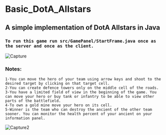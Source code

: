 # Basic_DotA_Allstars
## A simple implementation of DotA Allstars in Java

### `To run this game run src/GamePanel/StartFrame.java once as the server and once as the client.`
![Capture](https://user-images.githubusercontent.com/58995806/73228989-1501e180-412d-11ea-859d-22f40cb9ddc4.JPG)

### Notes:
    1-You can move the hero of your team using arrow keys and shoot to the desired target by clicking on that target cell.
    2-You can create defence towers only on the middle cell of the roads.
    3-You have a limited field of view in the beginning of the game. You can move your hero or buy tank or infantry to be able to view other parts of the battlefield.
    4-To own a gold mine move your hero on its cell.
    5-Winner is the team who can destroy the ancient of the other team sooner. You can monitor the health percent of your ancient on your information panel.
![Capture2](https://user-images.githubusercontent.com/58995806/73229197-c86ad600-412d-11ea-994c-e79acb26f5f2.JPG)
